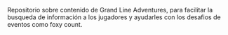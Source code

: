 Repositorio sobre contenido de Grand Line Adventures, para facilitar la busqueda de información a los jugadores y ayudarles con los desafios de eventos como foxy count.
